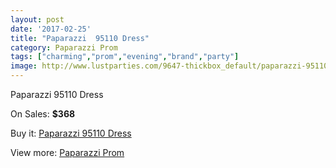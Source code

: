 ```yaml
---
layout: post
date: '2017-02-25'
title: "Paparazzi  95110 Dress"
category: Paparazzi Prom
tags: ["charming","prom","evening","brand","party"]
image: http://www.lustparties.com/9647-thickbox_default/paparazzi-95110-dress.jpg
---
```

Paparazzi  95110 Dress

On Sales: **$368**
<a href="https://www.lustparties.com/en/paparazzi-prom/3344-paparazzi-95110-dress.html"><amp-img layout="responsive" width="600" height="600" src="//www.lustparties.com/9647-thickbox_default/paparazzi-95110-dress.jpg" alt="Paparazzi  95110 Dress 0" /></a>
<a href="https://www.lustparties.com/en/paparazzi-prom/3344-paparazzi-95110-dress.html"><amp-img layout="responsive" width="600" height="600" src="//www.lustparties.com/9648-thickbox_default/paparazzi-95110-dress.jpg" alt="Paparazzi  95110 Dress 1" /></a>
<a href="https://www.lustparties.com/en/paparazzi-prom/3344-paparazzi-95110-dress.html"><amp-img layout="responsive" width="600" height="600" src="//www.lustparties.com/9649-thickbox_default/paparazzi-95110-dress.jpg" alt="Paparazzi  95110 Dress 2" /></a>

Buy it: [Paparazzi  95110 Dress](https://www.lustparties.com/en/paparazzi-prom/3344-paparazzi-95110-dress.html "Paparazzi  95110 Dress")

View more: [Paparazzi Prom](https://www.lustparties.com/en/10-paparazzi-prom "Paparazzi Prom")